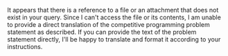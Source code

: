 It appears that there is a reference to a file or an attachment that does not exist in your query. Since I can't access the file or its contents, I am unable to provide a direct translation of the competitive programming problem statement as described. If you can provide the text of the problem statement directly, I'll be happy to translate and format it according to your instructions.